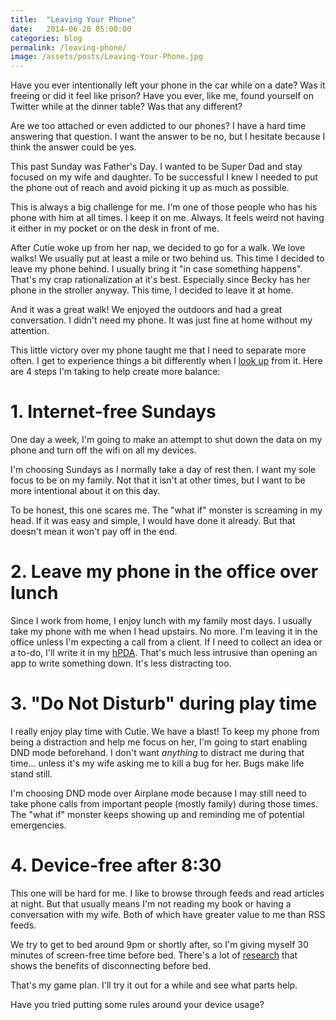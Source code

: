 ```yaml
---
title:  "Leaving Your Phone"
date:   2014-06-20 05:00:00
categories: blog
permalink: /leaving-phone/
image: /assets/posts/Leaving-Your-Phone.jpg
---
```


Have you ever intentionally left your phone in the car while on a date? Was it freeing or did it feel like prison? Have you ever, like me, found yourself on Twitter while at the dinner table? Was that any different?

<!--more-->

Are we too attached or even addicted to our phones? I have a hard time answering that question. I want the answer to be no, but I hesitate because I think the answer could be yes.

This past Sunday was Father's Day. I wanted to be Super Dad and stay focused on my wife and daughter. To be successful I knew I needed to put the phone out of reach and avoid picking it up as much as possible.

This is always a big challenge for me. I'm one of those people who has his phone with him at all times. I keep it on me. Always. It feels weird not having it either in my pocket or on the desk in front of me.

After Cutie woke up from her nap, we decided to go for a walk. We love walks! We usually put at least a mile or two behind us. This time I decided to leave my phone behind. I usually bring it "in case something happens". That's my crap rationalization at it's best. Especially since Becky has her phone in the stroller anyway. This time, I decided to leave it at home.

And it was a great walk! We enjoyed the outdoors and had a great conversation. I didn't need my phone. It was just fine at home without my attention.

This little victory over my phone taught me that I need to separate more often. I get to experience things a bit differently when I [look up][2] from it. Here are 4 steps I'm taking to help create more balance:

# 1\. Internet-free Sundays

One day a week, I'm going to make an attempt to shut down the data on my phone and turn off the wifi on all my devices.

I'm choosing Sundays as I normally take a day of rest then. I want my sole focus to be on my family. Not that it isn't at other times, but I want to be more intentional about it on this day.

To be honest, this one scares me. The "what if" monster is screaming in my head. If it was easy and simple, I would have done it already. But that doesn't mean it won't pay off in the end.

# 2\. Leave my phone in the office over lunch

Since I work from home, I enjoy lunch with my family most days. I usually take my phone with me when I head upstairs. No more. I'm leaving it in the office unless I'm expecting a call from a client. If I need to collect an idea or a to-do, I'll write it in my [hPDA][3]. That's much less intrusive than opening an app to write something down. It's less distracting too.

# 3\. "Do Not Disturb" during play time

I really enjoy play time with Cutie. We have a blast! To keep my phone from being a distraction and help me focus on her, I'm going to start enabling DND mode beforehand. I don't want _anything_ to distract me during that time… unless it's my wife asking me to kill a bug for her. Bugs make life stand still.

I'm choosing DND mode over Airplane mode because I may still need to take phone calls from important people (mostly family) during those times. The "what if" monster keeps showing up and reminding me of potential emergencies.

# 4\. Device-free after 8:30

This one will be hard for me. I like to browse through feeds and read articles at night. But that usually means I'm not reading my book or having a conversation with my wife. Both of which have greater value to me than RSS feeds.

We try to get to bed around 9pm or shortly after, so I'm giving myself 30 minutes of screen-free time before bed. There's a lot of [research][4] that shows the benefits of disconnecting before bed.

That's my game plan. I'll try it out for a while and see what parts help.

Have you tried putting some rules around your device usage?

[1]: http://joebuhlig.com/wp-content/uploads/2014/06/Leaving-Your-Phone.jpg
[2]: https://www.youtube.com/watch?v=Z7dLU6fk9QY
[3]: http://en.wikipedia.org/wiki/Hipster_PDA
[4]: http://www.reuters.com/article/2011/03/07/us-sleep-technology-idUSTRE7260RH20110307